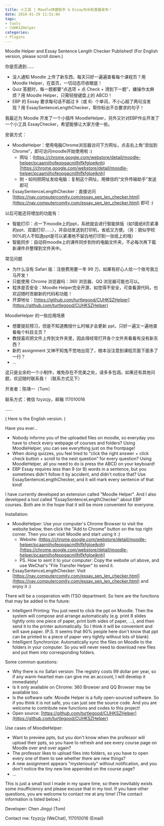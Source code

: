 ```yaml
---
title: 小工具 | Moodle快捷助手 & Essay句长检查器发布！
date: 2018-01-29 11:51:04
tags:
- tools
- CUHKSZHelper
categories:
- Plugins
---
```

Moodle Helper and Essay Sentence Length Checker Published!
(For English version, please scroll down.)

你是否遇到……

- 没人通知 Moodle 上传了新东西，每天只好一遍遍查看每个课程页？用
 Moodle Helper，在首页，一切动态尽收眼底！
- Quiz 答题时，每一题都要“点选项 + 点 Check + 滑到下一题”，嫌操作太麻烦？用 Moodle Helper，只需轻按键盘上的 ABCD！
- EBP 的 Essay 要求每句话不超过 9（或 8）个单词，不小心超了两句没发现？用 EssaySentenceLengthChecker，帮你标出不合要求的句子！

我最近为 Moodle 开发了一个小插件 MoodleHelper，另外又针对EBP作业开发了一个小工具 EssayChecker，希望能够让大家方便一些。

安装方式：

- MoodleHelper：使用电脑Chrome浏览器访问下方网址，点击右上角“添加到Chrome”，即可访问moodle开始使用啦 :)
  - 网址：(https://chrome.google.com/webstore/detail/moodle-helper/pcaamiihofeopgacmllhlfkfgloejknh)[https://chrome.google.com/webstore/detail/moodle-helper/pcaamiihofeopgacmllhlfkfgloejknh]
  - 附 - 如何把网址发给电脑：复制这个网址，用微信的“文件传输助手”发送即可
- EssaySentenceLengthChecker：直接访问 [https://nav.computercomity.com/essay_sen_len_checker.html](https://nav.computercomity.com/essay_sen_len_checker.html)
 即可 :)

以后可能还将增加的功能有：

- 智能打印：点一下moodle上的ppt，系统就会进行智能排版（如1面纸8页紧凑的ppt、双面打印……），并自动发送到打印机，省纸又方便。（另：貌似学校90%的人不知道ppt是可以紧凑地不留白地打印到一张纸上的哦）
- 智能同步：自动将moodle上的课件同步到你的电脑文件夹，不必每次再下载新课件并整理到文件夹中。

常见问题

- 为什么没有 Safari 版：注册费用要一年 99 刀，如果有好心人给一个账号我立马开发！
- 只能使用 Chrome 浏览器吗：360 浏览器、QQ 浏览器可能也可以。
- 程序是否安全：Moodle Helper完全开源，如觉得不安全，可查看源代码，也欢迎随时贡献新的代码和功能！
- 开源地址：[https://github.com/turtlegood/CUHKSZHelper](https://github.com/turtlegood/CUHKSZHelper)

MoodleHelper 的一些应用场景

- 想要提前预习，但是不知道教授什么时候才会更新 ppt，只好一遍又一遍地查看每个科目主页？
- 教授喜欢把文件上传到文件夹里，因此得经常打开各个文件夹看看有没有新东西？
- 新的 assignment 又神不知鬼不觉地出现了，根本没注意到课程页面下面多了一行？
- ...

这只是业余的一个小制作，难免存在不完美之处，请多多包涵。如果还有其他问题，欢迎随时联系我！（联系方式见下）

开发者：陈靖一（Tom）

联系方式：微信 fzyzcjy，邮箱 117010016


……

( Here is the English version. )

Have you ever...

- Nobody informs you of the uploaded files on moodle, so everyday you have to check every webpage of courses and folders? Using MoodleHelper, you can see everything just on the frontpage!
- When doing quizzes, you feel tired to "click the right answer + click check button + scroll to the next question" for every question? Using MoodleHelper, all you need to do is press the ABCD on your keyboard!
- EBP Essay requires less than 9 (or 8) words in a sentence, but you sometimes didn't follow it by accident, and didn't notice that? Use EssaySentenceLengthChecker, and it will mark every sentence of that kind!


I have currently developed an extension called "Moodle Helper". And I also developed a tool
called "EssaySentenceLengthChecker" about EBP courses. Both are in the hope that it will be more convenient for everyone.


Installation:

- MoodleHelper: Use your computer's Chrome Browser to visit the website below, then click the "Add to Chrome" button on the top right corner. Then you can visit Moodle and start using it :)
  - Website: (https://chrome.google.com/webstore/detail/moodle-helper/pcaamiihofeopgacmllhlfkfgloejknh)[https://chrome.google.com/webstore/detail/moodle-helper/pcaamiihofeopgacmllhlfkfgloejknh]
  - PS. How to sent it to your computer: Copy the website url above, and use WeChat's "File Transfer Helper" to send it.
- EssaySentenceLengthChecker: Visit
 [https://nav.computercomity.com/essay_sen_len_checker.html](https://nav.computercomity.com/essay_sen_len_checker.html) and enjoy it :)


There will be a cooperation with ITSO department. So here are the functions that may be added in the future:

- Intelligent Printing: You just need to click the ppt on Moodle. Then the system will compose and arrange automatically (e.g. print 8 slides tightly onto one piece of paper, print both sides of paper, ...), and then send it to the printer automatically. So I think it will be convenient and will save paper. (P.S. It seems that 90% people here don't know that ppt can be printed to a piece of paper very tightly without lots of blank)
- Intelligent Synchronize: Automatically sync the files on Moodle to the folders in your computer. So you will never need to download new files and put them into corresponding folders.


Some common questions:

- Why there is no Safari version: The registry costs 99 dollar per year, so if any warm-hearted man can give me an account, I will develop it immediately!
- Is it only available on Chrome: 360 Browser and QQ Browser may be available too.
- Is the software safe: Moodle Helper is a fully open-sourced software. So if you think it is not safe, you can just see the source code. And you are welcome to contribute new functions and codes to this project!
- Open source: [https://github.com/turtlegood/CUHKSZHelper](https://github.com/turtlegood/CUHKSZHelper)


Use cases of MoodleHelper:

- Want to preview ppts, but you don't know when the professor will upload their ppts, so you have to refresh and see every course page on Moodle over and over again?
- The professor likes to upload files into folders, so you have to open every one of them to see whether there are new things?
- A new assignment appears "mysteriously" without notification, and you don't notice the tiny new line appended on the course page?
- ...


This is just a small tool I made in my spare time, so there inevitably exists some insufficiency and please excuse that in my tool. If you have other questions, you are welcome to contact me at any time! (The contact information is listed below.)

Developer: Chen Jingyi (Tom)

Contact me: fzyzcjy (WeChat), 117010016 (Email)
